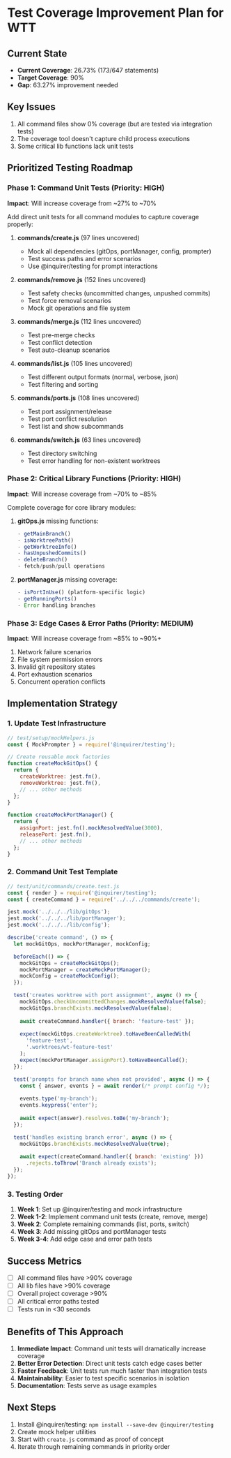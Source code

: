 # Test Coverage Improvement Plan for WTT

## Current State
- **Current Coverage**: 26.73% (173/647 statements)
- **Target Coverage**: 90%
- **Gap**: 63.27% improvement needed

## Key Issues
1. All command files show 0% coverage (but are tested via integration tests)
2. The coverage tool doesn't capture child process executions
3. Some critical lib functions lack unit tests

## Prioritized Testing Roadmap

### Phase 1: Command Unit Tests (Priority: HIGH)
**Impact**: Will increase coverage from ~27% to ~70%

Add direct unit tests for all command modules to capture coverage properly:

1. **commands/create.js** (97 lines uncovered)
   - Mock all dependencies (gitOps, portManager, config, prompter)
   - Test success paths and error scenarios
   - Use @inquirer/testing for prompt interactions

2. **commands/remove.js** (152 lines uncovered)
   - Test safety checks (uncommitted changes, unpushed commits)
   - Test force removal scenarios
   - Mock git operations and file system

3. **commands/merge.js** (112 lines uncovered)
   - Test pre-merge checks
   - Test conflict detection
   - Test auto-cleanup scenarios

4. **commands/list.js** (105 lines uncovered)
   - Test different output formats (normal, verbose, json)
   - Test filtering and sorting

5. **commands/ports.js** (108 lines uncovered)
   - Test port assignment/release
   - Test port conflict resolution
   - Test list and show subcommands

6. **commands/switch.js** (63 lines uncovered)
   - Test directory switching
   - Test error handling for non-existent worktrees

### Phase 2: Critical Library Functions (Priority: HIGH)
**Impact**: Will increase coverage from ~70% to ~85%

Complete coverage for core library modules:

1. **gitOps.js** missing functions:
   ```javascript
   - getMainBranch()
   - isWorktreePath()
   - getWorktreeInfo()
   - hasUnpushedCommits()
   - deleteBranch()
   - fetch/push/pull operations
   ```

2. **portManager.js** missing coverage:
   ```javascript
   - isPortInUse() (platform-specific logic)
   - getRunningPorts()
   - Error handling branches
   ```

### Phase 3: Edge Cases & Error Paths (Priority: MEDIUM)
**Impact**: Will increase coverage from ~85% to ~90%+

1. Network failure scenarios
2. File system permission errors
3. Invalid git repository states
4. Port exhaustion scenarios
5. Concurrent operation conflicts

## Implementation Strategy

### 1. Update Test Infrastructure

```javascript
// test/setup/mockHelpers.js
const { MockPrompter } = require('@inquirer/testing');

// Create reusable mock factories
function createMockGitOps() {
  return {
    createWorktree: jest.fn(),
    removeWorktree: jest.fn(),
    // ... other methods
  };
}

function createMockPortManager() {
  return {
    assignPort: jest.fn().mockResolvedValue(3000),
    releasePort: jest.fn(),
    // ... other methods
  };
}
```

### 2. Command Unit Test Template

```javascript
// test/unit/commands/create.test.js
const { render } = require('@inquirer/testing');
const { createCommand } = require('../../../commands/create');

jest.mock('../../../lib/gitOps');
jest.mock('../../../lib/portManager');
jest.mock('../../../lib/config');

describe('create command', () => {
  let mockGitOps, mockPortManager, mockConfig;

  beforeEach(() => {
    mockGitOps = createMockGitOps();
    mockPortManager = createMockPortManager();
    mockConfig = createMockConfig();
  });

  test('creates worktree with port assignment', async () => {
    mockGitOps.checkUncommittedChanges.mockResolvedValue(false);
    mockGitOps.branchExists.mockResolvedValue(false);
    
    await createCommand.handler({ branch: 'feature-test' });
    
    expect(mockGitOps.createWorktree).toHaveBeenCalledWith(
      'feature-test',
      '.worktrees/wt-feature-test'
    );
    expect(mockPortManager.assignPort).toHaveBeenCalled();
  });

  test('prompts for branch name when not provided', async () => {
    const { answer, events } = await render(/* prompt config */);
    
    events.type('my-branch');
    events.keypress('enter');
    
    await expect(answer).resolves.toBe('my-branch');
  });

  test('handles existing branch error', async () => {
    mockGitOps.branchExists.mockResolvedValue(true);
    
    await expect(createCommand.handler({ branch: 'existing' }))
      .rejects.toThrow('Branch already exists');
  });
});
```

### 3. Testing Order

1. **Week 1**: Set up @inquirer/testing and mock infrastructure
2. **Week 1-2**: Implement command unit tests (create, remove, merge)
3. **Week 2**: Complete remaining commands (list, ports, switch)
4. **Week 3**: Add missing gitOps and portManager tests
5. **Week 3-4**: Add edge case and error path tests

## Success Metrics

- [ ] All command files have >90% coverage
- [ ] All lib files have >90% coverage
- [ ] Overall project coverage >90%
- [ ] All critical error paths tested
- [ ] Tests run in <30 seconds

## Benefits of This Approach

1. **Immediate Impact**: Command unit tests will dramatically increase coverage
2. **Better Error Detection**: Direct unit tests catch edge cases better
3. **Faster Feedback**: Unit tests run much faster than integration tests
4. **Maintainability**: Easier to test specific scenarios in isolation
5. **Documentation**: Tests serve as usage examples

## Next Steps

1. Install @inquirer/testing: `npm install --save-dev @inquirer/testing`
2. Create mock helper utilities
3. Start with `create.js` command as proof of concept
4. Iterate through remaining commands in priority order